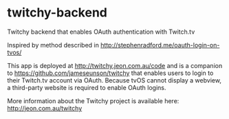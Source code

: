 # twitchy-backend
Twitchy backend that enables OAuth authentication with Twitch.tv

Inspired by method described in http://stephenradford.me/oauth-login-on-tvos/

This app is deployed at http://twitchy.jeon.com.au/code and is a companion to https://github.com/jameseunson/twitchy that enables users to login to their Twitch.tv account via OAuth. Because tvOS cannot display a webview, a third-party website is required to enable OAuth logins.

More information about the Twitchy project is available here: http://jeon.com.au/twitchy
